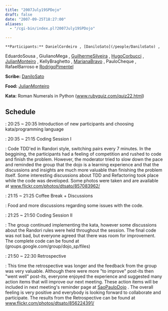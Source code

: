 ```yaml
---
title: "2007July19SPDojo"
draft: false
date: "2007-09-25T18:27:00"
aliases:
  - "/cgi-bin/index.pl?2007July19SPDojo"

---
```

    **Participants:** DanielCordeiro , [DaniloSato](/people/DaniloSato) ,
EduardoSousa , GiulianoMega ,
[GuilhermeSilveira](/people/GuilhermeSilveira) ,
[HugoCorbucci](/people/HugoCorbucci) ,
[JulianMonteiro](/people/JulianMonteiro) , KellyBraghetto ,
[MarianaBravo](/MarianaBravo) , PauloCheque , RafaelBarroso e
[RodrigoPimentel](/people/RodrigoPimentel)

**Scribe:** [DaniloSato](/people/DaniloSato)

**Food:** [JulianMonteiro](/people/JulianMonteiro)

**Kata:** Roman Numerals in Python (www.rubyquiz.com/quiz22.html)

Schedule
--------

 
:   20:25 \~ 20:35 Introduction of new participants and choosing
    kata/programming language

 
:   20:35 \~ 21:15 Coding Session I

 
:   Code TDD'ed in Randori style, switching pairs every 7 minutes. In
    the beggining, the participants had a feeling of competition and
    rushed to code and finish the problem. However, the moderator tried
    to slow down the pace and reminded the group that the dojo is a
    learning experience and that the discussions and insights are much
    more valuable than finishing the problem itself. Some interesting
    discussions about TDD and Refactoring took place while the code
    was developed. Some photos were taken and are available at
    www.flickr.com/photos/dtsato/857083962/

 
:   21:15 \~ 21:25 Coffee Break + Discussions

 
:   Food and more discussions regarding some issues with the code.

 
:   21:25 \~ 21:50 Coding Session II

 
:   The group continued implementing the kata, however some discussions
    about the Randori rules were held throughout the session. The final
    code was not bad, but everyone agreed that there was room
    for improvement. The complete code can be found
    at (groups.google.com/group/dojo\_sp/files)

 
:   21:50 \~ 22:30 Retrospective

 
:   This time the retrospective was longer and the feedback from the
    group was very valuable. Although there were more "to improve"
    post-its then "went well" post-its, everyone enjoyed the experience
    and suggested many action items that will improve our next meeting.
    These action items will be included in next meeting's reminder page
    at [SaoPauloDojo](/dojo/SaoPauloDojo) . The overall feeling is very
    positive and everybody is looking forward to collaborate
    and participate. The results from the Retrospective can be found at
    www.flickr.com/photos/dtsato/856224391/


